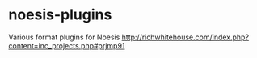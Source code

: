 # noesis-plugins
Various format plugins for Noesis http://richwhitehouse.com/index.php?content=inc_projects.php#prjmp91
